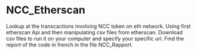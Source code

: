 # NCC_Etherscan
Lookup at the transcactions involving NCC token on eth network. Using first etherscan Api and then manipulating csv files from etherscan.
Download csv files to run it on your computer and specify your specific url. Find the report of the code in french in the file NCC_Rapport.
